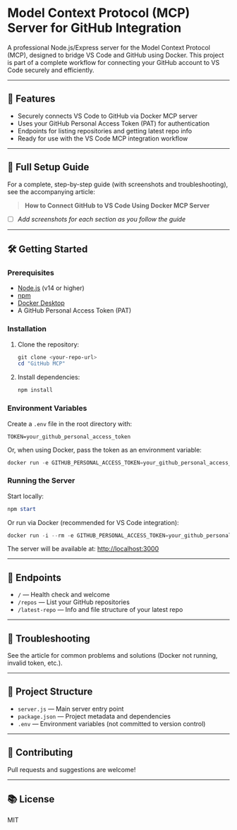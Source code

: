 # Model Context Protocol (MCP) Server for GitHub Integration

A professional Node.js/Express server for the Model Context Protocol (MCP), designed to bridge VS Code and GitHub using Docker. This project is part of a complete workflow for connecting your GitHub account to VS Code securely and efficiently.

---

## 🚀 Features

- Securely connects VS Code to GitHub via Docker MCP server
- Uses your GitHub Personal Access Token (PAT) for authentication
- Endpoints for listing repositories and getting latest repo info
- Ready for use with the VS Code MCP integration workflow

---

## 📖 Full Setup Guide

For a complete, step-by-step guide (with screenshots and troubleshooting), see the accompanying article:

> **How to Connect GitHub to VS Code Using Docker MCP Server**

- [ ] _Add screenshots for each section as you follow the guide_

---

## 🛠️ Getting Started

### Prerequisites

- [Node.js](https://nodejs.org/) (v14 or higher)
- [npm](https://www.npmjs.com/)
- [Docker Desktop](https://www.docker.com/products/docker-desktop)
- A GitHub Personal Access Token (PAT)

### Installation

1. Clone the repository:
   ```powershell
   git clone <your-repo-url>
   cd "GitHub MCP"
   ```
2. Install dependencies:
   ```powershell
   npm install
   ```

### Environment Variables

Create a `.env` file in the root directory with:

```env
TOKEN=your_github_personal_access_token
```

Or, when using Docker, pass the token as an environment variable:

```powershell
docker run -e GITHUB_PERSONAL_ACCESS_TOKEN=your_github_personal_access_token mcp/github-mcp-server
```

### Running the Server

Start locally:

```powershell
npm start
```

Or run via Docker (recommended for VS Code integration):

```powershell
docker run -i --rm -e GITHUB_PERSONAL_ACCESS_TOKEN=your_github_personal_access_token -p 3000:3000 mcp/github-mcp-server
```

The server will be available at: [http://localhost:3000](http://localhost:3000)

---

## 🔗 Endpoints

- `/` — Health check and welcome
- `/repos` — List your GitHub repositories
- `/latest-repo` — Info and file structure of your latest repo

---

## 🐞 Troubleshooting

See the article for common problems and solutions (Docker not running, invalid token, etc.).

---

## 📁 Project Structure

- `server.js` — Main server entry point
- `package.json` — Project metadata and dependencies
- `.env` — Environment variables (not committed to version control)

---

## 🤝 Contributing

Pull requests and suggestions are welcome!

---

## 📚 License

MIT
